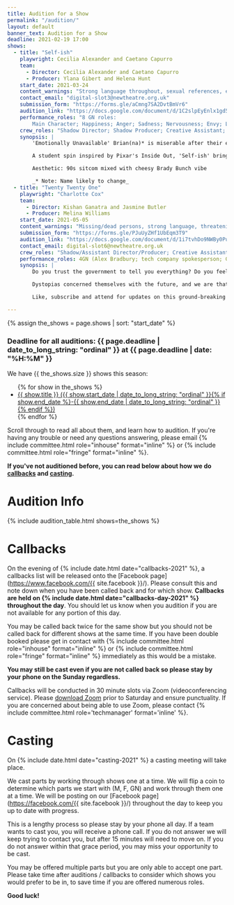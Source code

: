 ```yaml
---
title: Audition for a Show
permalink: "/audition/"
layout: default
banner_text: Audition for a Show
deadline: 2021-02-19 17:00
shows:
  - title: "Self-ish"
    playwright: Cecilia Alexander and Caetano Capurro 
    team: 
      - Director: Cecilia Alexander and Caetano Capurro
      - Producer: Ylana Gibert and Helena Hunt 
    start_date: 2021-03-24
    content_warnings: "Strong language throughout, sexual references, explores some sensitive topics such as loneliness and anxiety through a break up"
    contact_email: "digital-slot3@newtheatre.org.uk"
    submission_form: "https://forms.gle/aCmng7SA2DvtBmVr6"
    audition_link: "https://docs.google.com/document/d/1C2slpEyEnlx1gd5cDOBqIpnFZAec8SuCJYWehly7QAA/edit?usp=sharing"
    performance_roles: "8 GN roles: 
        Main Character; Happiness; Anger; Sadness; Nervousness; Envy; Love; Multi-role (Lust, Fatigue and others to be decided)"
    crew_roles: "Shadow Director; Shadow Producer; Creative Assistant; 2x Video Editors; Sound Designer; Publicity Assistant; Poster Designer"
    synopsis: |
        'Emotionally Unavailable' Brian(na)* is miserable after their ex dumps them, saying they don’t know how to feel. Although Brian(na) is not really sure what to do with that information, their emotions are livid and demand to be heard! They force Brian(na) into discussion and exploration of how they themselves feel and function, trying to find a way to make it through this tough time. 

        A student spin inspired by Pixar's Inside Out, 'Self-ish' brings an alternative way to view the complex happenings of the mind through light-hearted comedy and the beloved Zoom format.

        Aesthetic: 90s sitcom mixed with cheesy Brady Bunch vibe

        _* Note: Name likely to change_
  - title: "Twenty Twenty One"
    playwright: "Charlotte Cox"
    team:
      - Director: Kishan Ganatra and Jasmine Butler
      - Producer: Melina Williams
    start_date: 2021-05-05
    content_warnings: "Missing/dead persons, strong language, threatening/distressing themes"
    submission_form: "https://forms.gle/PJuUyZHf1UbEqm3T9"
    audition_link: "https://docs.google.com/document/d/1i7tvhDo9NWBy0PuUAelp81jpQETGPoTH6lC5XXNuahM/edit?usp=sharing"
    contact_email: digital-slot6@newtheatre.org.uk 
    crew_roles: "Shadow/Assistant Director/Producer; Creative Assistant; Video Editor, Sound Designer; Publicity Assistant; Poster Designer"
    performance_roles: 4GN (Alex Bradbury; tech company spokesperson; Government official (anonymous); news reporter)
    synopsis: |
        Do you trust the government to tell you everything? Do you feel as though you are being watched, even in the comfort of your own home? 

        Dystopias concerned themselves with the future, and we are that future. Watch Alex Bradbury tackle modern-day privacy issues in his latest episode of 'Brave New World', as he uncovers the truth about yet another exposed corporate lie. NDAs and Confidentiality Clauses can only hide the truth to an extent, and as Alex ventures deeper into the issue of the new TJE phone update, they discover that all is not as discussed in the media, nor released to the public. What has been framed to be a step forward in personal security and privacy measures for all Iphone users, reveals a far more suspicious story concerning contracted data protection leaks in collusion with the government. 

        Like, subscribe and attend for updates on this ground-breaking story.

--- 
```


{% assign the_shows = page.shows | sort: "start_date" %}

<h3 class="text-center h1">Deadline for all auditions: {{ page.deadline | date_to_long_string: "ordinal" }} at {{ page.deadline | date: "%H:%M" }}</h3>

We have {{ the_shows.size }} shows this season:
<ul>
{% for show in the_shows %}
<li><a href="#{{ show.title | slugify }}">{{ show.title }} ({{ show.start_date | date_to_long_string: "ordinal" }}{% if show.end_date %}-{{ show.end_date | date_to_long_string: "ordinal" }}{% endif %})</a></li>
{% endfor %}
</ul>

Scroll through to read all about them, and learn how to audition. If you're having any trouble or need any questions answering, please email {% include committee.html role="inhouse" format="inline" %} or {% include committee.html role="fringe" format="inline" %}.

**If you've not auditioned before, you can read below about how we do [callbacks](#callbacks) and [casting](#casting).**

# Audition Info
{% include audition_table.html shows=the_shows %}

# Callbacks

On the evening of {% include date.html date="callbacks-2021" %}, a callbacks list will be released onto the [Facebook page](https://www.facebook.com/{{ site.facebook }}/). Please consult this and note down when you have been called back and for which show. **Callbacks are held on {% include date.html date="callbacks-day-2021" %} throughout the day**. You should let us know when you audition if you are not available for any portion of this day.

You may be called back twice for the same show but you should not be called back for different shows at the same time. If you have been double booked please get in contact with {% include committee.html role="inhouse" format="inline" %} or {% include committee.html role="fringe" format="inline" %} immediately as this would be a mistake. 

**You may still be cast even if you are not called back so please stay by your phone on the Sunday regardless.**

Callbacks will be conducted in 30 minute slots via Zoom (videoconferencing service). Please [download Zoom](https://zoom.us) prior to Saturday and ensure punctuality. If you are concerned about being able to use Zoom, please contact {% include committee.html role='techmanager' format='inline' %}.

# Casting 

On {% include date.html date="casting-2021" %} a casting meeting will take place. 

We cast parts by working through shows one at a time. We will flip a coin to determine which parts we start with (M, F, GN) and work through them one at a time. We will be posting on our [Facebook page](https://facebook.com/{{ site.facebook }}/) throughout the day to keep you up to date with progress.

This is a lengthy process so please stay by your phone all day. If a team wants to cast you, you will receive a phone call. If you do not answer we will keep trying to contact you, but after 15 minutes will need to move on. If you do not answer within that grace period, you may miss your opportunity to be cast.

You may be offered multiple parts but you are only able to accept one part. 
Please take time after auditions / callbacks to consider which shows you would prefer to be in, to save time if you are offered numerous roles.

**Good luck!**